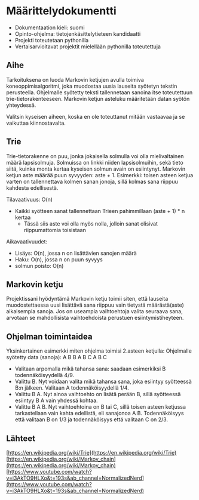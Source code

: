 # Määrittelydokumentti

- Dokumentaation kieli: suomi
- Opinto-ohjelma: tietojenkäsittelytieteen kandidaatti
- Projekti toteutetaan pythonilla
- Vertaisarvioitavat projektit mielellään pythonilla toteutettuja

## Aihe

Tarkoituksena on luoda Markovin ketjujen avulla toimiva koneoppimisalgoritmi, joka muodostaa uusia lauseita syötetyn tekstin perusteella. Ohjelmalle syötetty teksti tallennetaan sanoina itse toteutettuun trie-tietorakenteeseen. Markovin ketjun asteluku määritetään datan syötön yhteydessä.

Valitsin kyseisen aiheen, koska en ole toteuttanut mitään vastaavaa ja se vaikuttaa kiinnostavalta.

## Trie

Trie-tietorakenne on puu, jonka jokaisella solmulla voi olla mielivaltainen määrä lapsisolmuja. Solmuissa on linkki niiden lapsisolmuihin, sekä tieto siitä, kuinka monta kertaa kyseisen solmun avain on esiintynyt. Markovin ketjun aste määrää puun syvyyden: aste + 1. Esimerkki: toisen asteen ketjua varten on tallennettava kolmen sanan jonoja, sillä kolmas sana riippuu kahdesta edellisestä.

Tilavaativuus: O(n)
- Kaikki syötteen sanat tallennettaan Trieen pahimmillaan (aste + 1) * n kertaa
    - Tässä siis aste voi olla myös nolla, jolloin sanat olisivat riippumattomia toisistaan

Aikavaativuudet:
- Lisäys: O(n), jossa n on lisättävien sanojen määrä
- Haku: O(n), jossa n on puun syvyys
- solmun poisto: O(n)

## Markovin ketju

Projektissani hyödyntämä Markovin ketju toimii siten, että lauseita muodostettaessa uusi lisättävä sana riippuu vain tietystä määrästä(aste) aikaisempia sanoja. Jos on useampia vaihtoehtoja valita seuraava sana, arvotaan se mahdollisista vaihtoehdoista perustuen esiintymistiheyteen.

## Ohjelman toimintaidea

Yksinkertainen esimerkki miten ohjelma toimisi 2.asteen ketjulla:
Ohjelmalle syötetty data (sanoja): A B B A B C A B C
- Valitaan arpomalla mikä tahansa sana: saadaan esimerkiksi B todennäköisyydellä 4/9.
- Valittu B. Nyt voidaan valita mikä tahansa sana, joka esiintyy syötteessä B:n jälkeen. Valitaan A todennäköisyydellä 1/4.
- Valittu B A. Nyt ainoa vaihtoehto on lisätä perään B, sillä syötteessä esiintyy B A vain yhdessä kohtaa.
- Valittu B A B. Nyt vaihtoehtoina on B tai C, sillä toisen asteen ketjussa tarkastellaan vain kahta edellistä, eli sanajonoa A B. Todennäköisyys että valitaan B on 1/3 ja todennäköisyys että valitaan C on 2/3.

## Lähteet

[https://en.wikipedia.org/wiki/Trie](https://en.wikipedia.org/wiki/Trie)
[https://en.wikipedia.org/wiki/Markov_chain](https://en.wikipedia.org/wiki/Markov_chain)
[https://www.youtube.com/watch?v=i3AkTO9HLXo&t=193s&ab_channel=NormalizedNerd](https://www.youtube.com/watch?v=i3AkTO9HLXo&t=193s&ab_channel=NormalizedNerd)
